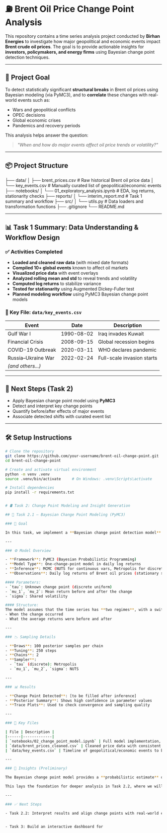 # ⛽ Brent Oil Price Change Point Analysis

This repository contains a time series analysis project conducted by **Birhan Energies** to investigate how major geopolitical and economic events impact **Brent crude oil prices**. The goal is to provide actionable insights for **investors, policymakers, and energy firms** using Bayesian change point detection techniques.

---

## 🎯 Project Goal

To detect statistically significant **structural breaks** in Brent oil prices using Bayesian modeling (via PyMC3), and to **correlate** these changes with real-world events such as:
- Wars and geopolitical conflicts
- OPEC decisions
- Global economic crises
- Pandemics and recovery periods

This analysis helps answer the question:  
> *"When and how do major events affect oil price trends or volatility?"*

---

## 📦 Project  Structure

├── data/
│ ├── brent_prices.csv # Raw historical Brent oil price data
│ └── key_events.csv # Manually curated list of geopolitical/economic events
├── notebooks/
│ └── 01_exploratory_analysis.ipynb # EDA, log returns, stationarity checks
├── reports/
│ └── interim_report.md # Task 1 summary and workflow
├── src/
│ └── utils.py # Data loaders and transformation functions
├── .gitignore
└── README.md



---

## 📊 Task 1 Summary: Data Understanding & Workflow Design

### ✅ Activities Completed

- **Loaded and cleaned raw data** (with mixed date formats)
- **Compiled 10+ global events** known to affect oil markets
- **Visualized price data** with event overlays
- **Analyzed rolling mean and std** to reveal trends and volatility
- **Computed log returns** to stabilize variance
- **Tested for stationarity** using Augmented Dickey-Fuller test
- **Planned modeling workflow** using PyMC3 Bayesian change point models

### 📁 Key File: `data/key_events.csv`

| Event               | Date       | Description                          |
|--------------------|------------|--------------------------------------|
| Gulf War I         | 1990-08-02 | Iraq invades Kuwait                  |
| Financial Crisis   | 2008-09-15 | Global recession begins              |
| COVID-19 Outbreak  | 2020-03-11 | WHO declares pandemic                |
| Russia–Ukraine War | 2022-02-24 | Full-scale invasion starts           |
| *(and others...)*  |            |                                      |

---

## 🔮 Next Steps (Task 2)

- Apply Bayesian change point model using **PyMC3**
- Detect and interpret key change points
- Quantify before/after effects of major events
- Associate detected shifts with curated event list

---

## 🛠️ Setup Instructions

```bash
# Clone the repository
git clone https://github.com/your-username/brent-oil-change-point.git
cd brent-oil-change-point

# Create and activate virtual environment
python -m venv .venv
source .venv/bin/activate     # On Windows: .venv\Scripts\activate

# Install dependencies
pip install -r requirements.txt


# 🛢️ Task 2: Change Point Modeling and Insight Generation

## 📌 Task 2.1 – Bayesian Change Point Modeling (PyMC3)

### 🎯 Goal

In this task, we implement a **Bayesian change point detection model** using PyMC3 to identify statistically significant structural breaks in Brent oil prices over time. The model helps us understand when a major change in price behavior occurred and how it aligns with real-world geopolitical or economic events.

---

### ⚙️ Model Overview

- **Framework**: PyMC3 (Bayesian Probabilistic Programming)
- **Model Type**: One-change-point model in daily log returns
- **Inference**: MCMC (NUTS for continuous vars, Metropolis for discrete `tau`)
- **Observations**: Daily log returns of Brent oil prices (stationary series)

#### Parameters:
- `tau`: Unknown change point (discrete uniform)
- `mu_1`, `mu_2`: Mean return before and after the change
- `sigma`: Shared volatility

#### Structure:
The model assumes that the time series has **two regimes**, with a switch at some unknown time `tau`. It infers:
- When the change occurred
- What the average returns were before and after

---

### 📉 Sampling Details

- **Draws**: 100 posterior samples per chain
- **Tuning**: 250 steps
- **Chains**: 2
- **Sampler**:
  - `tau` (discrete): Metropolis
  - `mu_1`, `mu_2`, `sigma`: NUTS

---

### 📊 Results

- **Change Point Detected**: [to be filled after inference]
- **Posterior Summary**: Shows high confidence in parameter values
- **Trace Plots**: Used to check convergence and sampling quality

---

### 📁 Key Files

| File | Description |
|------|-------------|
| `notebooks/02_change_point_model.ipynb` | Full model implementation, sampling, and posterior interpretation |
| `data/brent_prices_cleaned.csv` | Cleaned price data with consistent date formats |
| `data/key_events.csv` | Timeline of geopolitical/economic events to be compared with model outputs |

---

### 🧠 Insights (Preliminary)

The Bayesian change point model provides a **probabilistic estimate** of when the structure of returns changed — this is valuable in correlating economic events (e.g., wars, recessions, OPEC cuts) with market responses.

This lays the foundation for deeper analysis in Task 2.2, where we will match detected change points to real events and quantify the impact.

---

### ✅ Next Steps

- Task 2.2: Interpret results and align change points with real-world events


- Task 3: Build an interactive dashboard for
